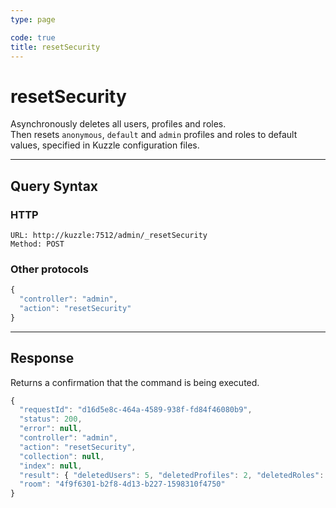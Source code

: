 ```yaml
---
type: page

code: true
title: resetSecurity
---
```


# resetSecurity

<SinceBadge version="1.4.0" />

Asynchronously deletes all users, profiles and roles.  
Then resets `anonymous`, `default` and `admin` profiles and roles to default values, specified in Kuzzle configuration files.

---

## Query Syntax

### HTTP

```http
URL: http://kuzzle:7512/admin/_resetSecurity
Method: POST
```

### Other protocols

```js
{
  "controller": "admin",
  "action": "resetSecurity"
}
```

---

## Response

Returns a confirmation that the command is being executed.

```js
{
  "requestId": "d16d5e8c-464a-4589-938f-fd84f46080b9",
  "status": 200,
  "error": null,
  "controller": "admin",
  "action": "resetSecurity",
  "collection": null,
  "index": null,
  "result": { "deletedUsers": 5, "deletedProfiles": 2, "deletedRoles": 1 },
  "room": "4f9f6301-b2f8-4d13-b227-1598310f4750"
}
```
